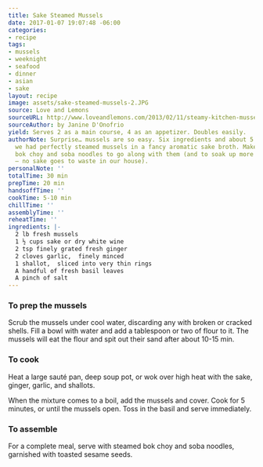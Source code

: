 ```yaml
---
title: Sake Steamed Mussels
date: 2017-01-07 19:07:48 -06:00
categories:
- recipe
tags:
- mussels
- weeknight
- seafood
- dinner
- asian
- sake
layout: recipe
image: assets/sake-steamed-mussels-2.JPG
source: Love and Lemons
sourceURL: http://www.loveandlemons.com/2013/02/11/steamy-kitchen-mussels
sourceAuthor: by Janine D'Onofrio
yield: Serves 2 as a main course, 4 as an appetizer. Doubles easily.
authorNote: Surprise… mussels are so easy. Six ingredients and about 5 minutes later
  we had perfectly steamed mussels in a fancy aromatic sake broth. Make some baby
  bok choy and soba noodles to go along with them (and to soak up more of the broth
  – no sake goes to waste in our house).
personalNote: ''
totalTime: 30 min
prepTime: 20 min
handsoffTime: ''
cookTime: 5-10 min
chillTime: ''
assemblyTime: ''
reheatTime: ''
ingredients: |-
  2 lb fresh mussels
  1 ½ cups sake or dry white wine
  2 tsp finely grated fresh ginger
  2 cloves garlic,  finely minced
  1 shallot,  sliced into very thin rings
  A handful of fresh basil leaves
  A pinch of salt
---
```


### To prep the mussels

Scrub the mussels under cool water, discarding any with broken or cracked shells. Fill a bowl with water and add a tablespoon or two of flour to it. The mussels will eat the flour and spit out their sand after about 10-15 min.

### To cook

Heat a large sauté pan, deep soup pot, or wok over high heat with the sake, ginger, garlic, and shallots.

When the mixture comes to a boil, add the mussels and cover. Cook for 5 minutes, or until the mussels open. Toss in the basil and serve immediately.

### To assemble
For a complete meal, serve with steamed bok choy and soba noodles, garnished with toasted sesame seeds.
